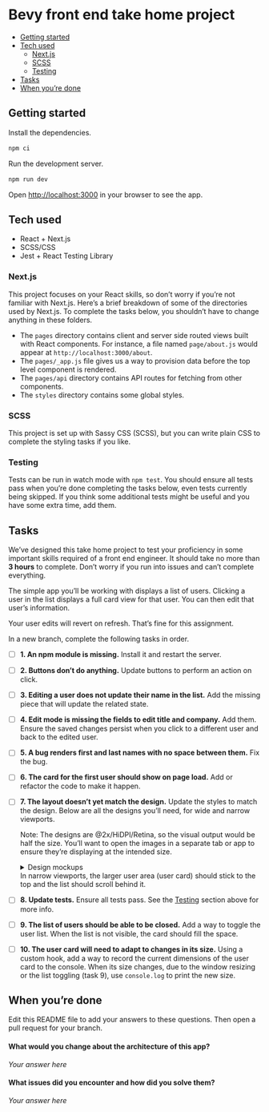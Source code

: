 # Bevy front end take home project

- [Getting started](#getting-started)
- [Tech used](#tech-used)
    - [Next.js](#nextjs)
    - [SCSS](#scss)
    - [Testing](#testing)
- [Tasks](#tasks)
- [When you’re done](#when-youre-done)

## Getting started

Install the dependencies.

```bash
npm ci
```

Run the development server.

```bash
npm run dev
```

Open [http://localhost:3000](http://localhost:3000) in your browser to see the app.

## Tech used

- React + Next.js
- SCSS/CSS
- Jest + React Testing Library

### Next.js

This project focuses on your React skills, so don’t worry if you’re not familiar with Next.js. Here’s a brief breakdown of some of the directories used by Next.js. To complete the tasks below, you shouldn’t have to change anything in these folders.

- The `pages` directory contains client and server side routed views built with React components. For instance, a file named `page/about.js` would appear at `http://localhost:3000/about`.
- The `pages/_app.js` file gives us a way to provision data before the top level component is rendered.
- The `pages/api` directory contains API routes for fetching from other components.
- The `styles` directory contains some global styles.

### SCSS

This project is set up with Sassy CSS (SCSS), but you can write plain CSS to complete the styling tasks if you like.

### Testing

Tests can be run in watch mode with `npm test`. You should ensure all tests pass when you’re done completing the tasks below, even tests currently being skipped. If you think some additional tests might be useful and you have some extra time, add them.

## Tasks

We’ve designed this take home project to test your proficiency in some important skills required of a front end engineer. It should take no more than **3 hours** to complete. Don’t worry if you run into issues and can’t complete everything.

The simple app you’ll be working with displays a list of users. Clicking a user in the list displays a full card view for that user. You can then edit that user’s information.

Your user edits will revert on refresh. That’s fine for this assignment.

In a new branch, complete the following tasks in order.

- [ ] **1. An npm module is missing.** Install it and restart the server.
- [ ] **2. Buttons don’t do anything.** Update buttons to perform an action on click.
- [ ] **3. Editing a user does not update their name in the list.** Add the missing piece that will update the related state.
- [ ] **4. Edit mode is missing the fields to edit title and company.** Add them.
    Ensure the saved changes persist when you click to a different user and back to the edited user.
- [ ] **5. A bug renders first and last names with no space between them.** Fix the bug.
- [ ] **6. The card for the first user should show on page load.** Add or refactor the code to make it happen.
- [ ] **7. The layout doesn’t yet match the design.** Update the styles to match the design.
    Below are all the designs you’ll need, for wide and narrow viewports.

    Note: The designs are @2x/HiDPI/Retina, so the visual output would be half the size. You’ll want to open the images in a separate tab or app to ensure they’re displaying at the intended size.
    <details><summary>Design mockups</summary><p>

    ![Wide Viewport Mockup](public/screenshots/wide.png)
    ![Wide Viewport Mockup](public/screenshots/wide_edit.png)
    ![Narrow Viewport Mockup](public/screenshots/narrow.png)
    ![Narrow Viewport Mockup](public/screenshots/narrow_edit.png)

    </p></details>
    In narrow viewports, the larger user area (user card) should stick to the top and the list should scroll behind it.
- [ ] **8. Update tests.** Ensure all tests pass. See the [Testing](#testing) section above for more info.
- [ ] **9. The list of users should be able to be closed.** Add a way to toggle the user list. When the list is not visible, the card should fill the space.
- [ ] **10. The user card will need to adapt to changes in its size.** Using a custom hook, add a way to record the current dimensions of the user card to the console. When its size changes, due to the window resizing or the list toggling (task 9), use `console.log` to print the new size.

## When you’re done

Edit this README file to add your answers to these questions. Then open a pull request for your branch.

#### What would you change about the architecture of this app?

_Your answer here_

#### What issues did you encounter and how did you solve them?

_Your answer here_
